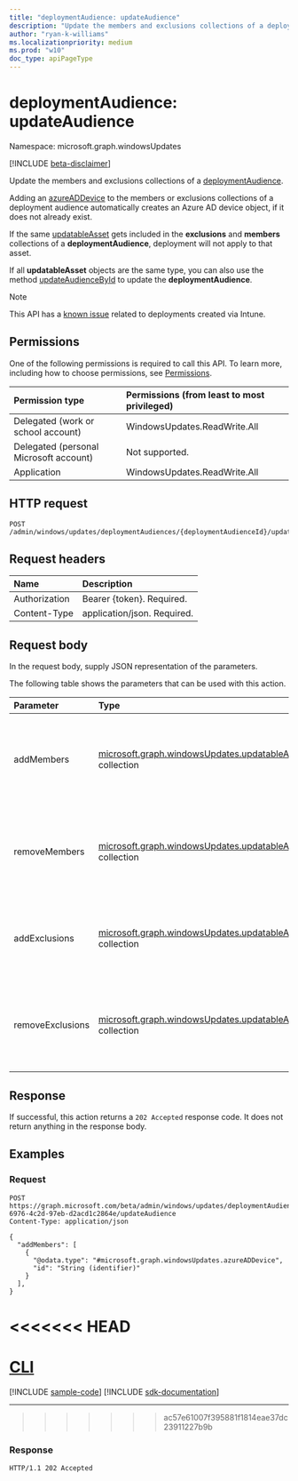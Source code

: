 ```yaml
---
title: "deploymentAudience: updateAudience"
description: "Update the members and exclusions collections of a deploymentAudience."
author: "ryan-k-williams"
ms.localizationpriority: medium
ms.prod: "w10"
doc_type: apiPageType
---
```


# deploymentAudience: updateAudience

Namespace: microsoft.graph.windowsUpdates

[!INCLUDE [beta-disclaimer](../../includes/beta-disclaimer.md)]

Update the members and exclusions collections of a [deploymentAudience](../resources/windowsupdates-deploymentaudience.md).

Adding an [azureADDevice](../resources/windowsupdates-azureaddevice.md) to the members or exclusions collections of a deployment audience automatically creates an Azure AD device object, if it does not already exist.

If the same [updatableAsset](../resources/windowsupdates-updatableasset.md) gets included in the **exclusions** and **members** collections of a **deploymentAudience**, deployment will not apply to that asset.

If all **updatableAsset** objects are the same type, you can also use the method [updateAudienceById](windowsupdates-deploymentaudience-updateaudiencebyid.md) to update the **deploymentAudience**.

> [!NOTE]
> This API has a [known issue](/Graph/known-issues#accessing-and-updating-deployment-audiences) related to deployments created via Intune.

## Permissions
One of the following permissions is required to call this API. To learn more, including how to choose permissions, see [Permissions](/graph/permissions-reference).

|Permission type|Permissions (from least to most privileged)|
|:---|:---|
|Delegated (work or school account)|WindowsUpdates.ReadWrite.All|
|Delegated (personal Microsoft account)|Not supported.|
|Application|WindowsUpdates.ReadWrite.All|

## HTTP request

<!-- {
  "blockType": "ignored"
}
-->
``` http
POST /admin/windows/updates/deploymentAudiences/{deploymentAudienceId}/updateAudience
```

## Request headers
|Name|Description|
|:---|:---|
|Authorization|Bearer {token}. Required.|
|Content-Type|application/json. Required.|

## Request body
In the request body, supply JSON representation of the parameters.

The following table shows the parameters that can be used with this action.

|Parameter|Type|Description|
|:---|:---|:---|
|addMembers|[microsoft.graph.windowsUpdates.updatableAsset](../resources/windowsupdates-updatableasset.md) collection|List of [updatableAsset](../resources/windowsupdates-updatableasset.md) resources to add as members of the deployment audience.|
|removeMembers|[microsoft.graph.windowsUpdates.updatableAsset](../resources/windowsupdates-updatableasset.md) collection|List of updatable assets to remove as members of the deployment audience.|
|addExclusions|[microsoft.graph.windowsUpdates.updatableAsset](../resources/windowsupdates-updatableasset.md) collection|List of updatable assets to add as exclusions from the deployment audience.|
|removeExclusions|[microsoft.graph.windowsUpdates.updatableAsset](../resources/windowsupdates-updatableasset.md) collection|List of updatable assets to remove as exclusions from the deployment audience.|



## Response

If successful, this action returns a `202 Accepted` response code. It does not return anything in the response body.

## Examples

### Request


<!-- {
  "blockType": "request",
  "name": "deploymentaudience_updateaudience"
}
-->
``` http
POST https://graph.microsoft.com/beta/admin/windows/updates/deploymentAudiences/2d477566-6976-4c2d-97eb-d2acd1c2864e/updateAudience
Content-Type: application/json

{
  "addMembers": [
    {
      "@odata.type": "#microsoft.graph.windowsUpdates.azureADDevice",
      "id": "String (identifier)"
    }
  ],
}
```

<<<<<<< HEAD
=======
# [CLI](#tab/cli)
[!INCLUDE [sample-code](../includes/snippets/cli/deploymentaudience-updateaudience-cli-snippets.md)]
[!INCLUDE [sdk-documentation](../includes/snippets/snippets-sdk-documentation-link.md)]

---

>>>>>>> ac57e61007f395881f1814eae37dc23911227b9b
### Response

<!-- {
  "blockType": "response",
  "truncated": true
}
-->
``` http
HTTP/1.1 202 Accepted
```
